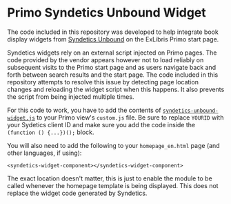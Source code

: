# Primo Syndetics Unbound Widget

The code included in this repository was developed to help integrate book display widgets from
[Syndetics Unbound](https://proquest.syndetics.com/) on the ExLibris Primo start page.

Syndetics widgets rely on an external script injected on Primo pages. The code provided by the vendor appears
however not to load reliably on subsequent visits to the Primo start page and as users navigate back and forth
between search results and the start page. The code included in this repository attempts to resolve this issue
by detecting page location changes and reloading the widget script when this happens. It also prevents the script
from being injected multiple times.

For this code to work, you have to add the contents of [`syndetics-unbound-widget.js`](syndetics-unbound-widget.js)
to your Primo view's `custom.js` file. Be sure to replace `YOURID` with your Sydetics client ID and make sure you add
the code inside the `(function () {...})();` block. 

You will also need to add the following to your `homepage_en.html` page (and other languages, if using):

```
<syndetics-widget-component></syndetics-widget-component>
```

The exact location doesn't matter, this is just to enable the module to be called whenever the homepage template is
being displayed. This does not replace the widget code generated by Syndetics.
